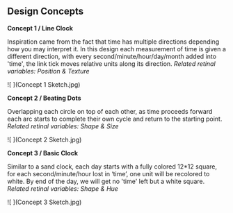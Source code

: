 ## Design Concepts

**Concept 1 / Line Clock**

Inspiration came from the fact that time has multiple directions depending how you may interpret it. In this design each measurement of time is given a different direction, with every second/minute/hour/day/month added into 'time', the link tick moves relative units along its direction.
*Related retinal variables: Position & Texture*

![ ](Concept 1 Sketch.jpg)

**Concept 2 / Beating Dots**

Overlapping each circle on top of each other, as time proceeds forward each arc starts to complete their own cycle and return to the starting point.
*Related retinal variables: Shape & Size*

![ ](Concept 2 Sketch.jpg)

**Concept 3 / Basic Clock**

Similar to a sand clock, each day starts with a fully colored 12*12 square, for each second/minute/hour lost in ‘time’, one unit will be recolored to white. By end of the day, we will get no 'time' left but a white square.
*Related retinal variables: Shape & Hue*

![ ](Concept 3 Sketch.jpg)
